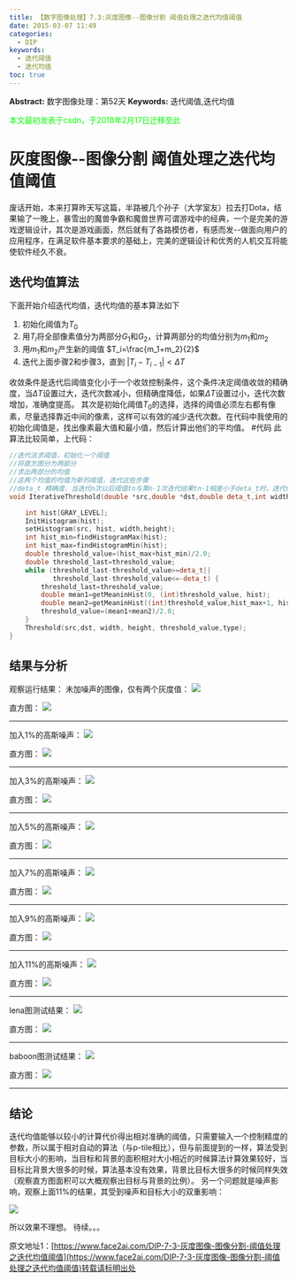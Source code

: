 ```yaml
---
title: 【数字图像处理】7.3:灰度图像--图像分割 阈值处理之迭代均值阈值
date: 2015-03-07 11:49
categories:
  - DIP
keywords:
  - 迭代阈值
  - 迭代均值
toc: true
---
```

**Abstract:** 数字图像处理：第52天
**Keywords:** 迭代阈值,迭代均值
<!--more-->
<font color="00FF00">本文最初发表于csdn，于2018年2月17日迁移至此</font>
# 灰度图像--图像分割 阈值处理之迭代均值阈值
废话开始，本来打算昨天写这篇，半路被几个孙子（大学室友）拉去打Dota，结果输了一晚上，暴雪出的魔兽争霸和魔兽世界可谓游戏中的经典，一个是完美的游戏逻辑设计，其次是游戏画面，然后就有了各路模仿者，有感而发--做面向用户的应用程序，在满足软件基本要求的基础上，完美的逻辑设计和优秀的人机交互将能使软件经久不衰。
## 迭代均值算法
下面开始介绍迭代均值，迭代均值的基本算法如下

1. 初始化阈值为$T_0$
2. 用$T_i$将全部像素值分为两部分$G_1$和$G_2$，计算两部分的均值分别为$m_1$和$m_2$
3. 用$m_1$和$m_2$产生新的阈值 $T_i=\frac{m_1+m_2}{2}$
4. 迭代上面步骤2和步骤3，直到
$|T_i-T_{i-1}|<\Delta T$

收敛条件是迭代后阈值变化小于一个收敛控制条件，这个条件决定阈值收敛的精确度，当$\Delta T$设置过大，迭代次数减小，但精确度降低，如果$\Delta T$设置过小，迭代次数增加，准确度提高。
其次是初始化阈值$T_0$的选择，选择的阈值必须左右都有像素，尽量选择靠近中间的像素，这样可以有效的减少迭代次数。在代码中我使用的初始化阈值是，找出像素最大值和最小值，然后计算出他们的平均值。
#代码
此算法比较简单，上代码：
```c++
//迭代法求阈值，初始化一个阈值
//将直方图分为两部分
//求出两部分的均值
//这两个均值的均值为新的阈值，迭代这些步骤
//deta_t 精确度，当迭代n次以后阈值tn与第n-1次迭代结果tn-1相差小于deta_t时，迭代停止。
void IterativeThreshold(double *src,double *dst,double deta_t,int width,int height,int type){

    int hist[GRAY_LEVEL];
    InitHistogram(hist);
    setHistogram(src, hist, width,height);
    int hist_min=findHistogramMax(hist);
    int hist_max=findHistogramMin(hist);
    double threshold_value=(hist_max+hist_min)/2.0;
    double threshold_last=threshold_value;
    while (threshold_last-threshold_value>=deta_t||
           threshold_last-threshold_value<=-deta_t) {
        threshold_last=threshold_value;
        double mean1=getMeaninHist(0, (int)threshold_value, hist);
        double mean2=getMeaninHist((int)threshold_value,hist_max+1, hist);
        threshold_value=(mean1+mean2)/2.0;
    }
    Threshold(src,dst, width, height, threshold_value,type);
}
```
## 结果与分析
观察运行结果：
未加噪声的图像，仅有两个灰度值：
![](https://tony4ai-1251394096.cos.ap-hongkong.myqcloud.com/blog_images/DIP-7-3-灰度图像-图像分割-阈值处理之迭代均值阈值/20150307113224804.jpeg)

直方图：
![](https://tony4ai-1251394096.cos.ap-hongkong.myqcloud.com/blog_images/DIP-7-3-灰度图像-图像分割-阈值处理之迭代均值阈值/20150307113240903.jpeg)


----------


加入1%的高斯噪声：
![](https://tony4ai-1251394096.cos.ap-hongkong.myqcloud.com/blog_images/DIP-7-3-灰度图像-图像分割-阈值处理之迭代均值阈值/20150307113445298.jpeg)

直方图：
![](https://tony4ai-1251394096.cos.ap-hongkong.myqcloud.com/blog_images/DIP-7-3-灰度图像-图像分割-阈值处理之迭代均值阈值/20150307113458231.jpeg)

----------

加入3%的高斯噪声：
![](https://tony4ai-1251394096.cos.ap-hongkong.myqcloud.com/blog_images/DIP-7-3-灰度图像-图像分割-阈值处理之迭代均值阈值/20150307113508324.jpeg)

直方图：
![](https://tony4ai-1251394096.cos.ap-hongkong.myqcloud.com/blog_images/DIP-7-3-灰度图像-图像分割-阈值处理之迭代均值阈值/20150307113518027.jpeg)

----------

加入5%的高斯噪声：
![](https://tony4ai-1251394096.cos.ap-hongkong.myqcloud.com/blog_images/DIP-7-3-灰度图像-图像分割-阈值处理之迭代均值阈值/20150307113531490.jpeg)

直方图：
![](https://tony4ai-1251394096.cos.ap-hongkong.myqcloud.com/blog_images/DIP-7-3-灰度图像-图像分割-阈值处理之迭代均值阈值/20150307113544734.jpeg)

----------

加入7%的高斯噪声：
![](https://tony4ai-1251394096.cos.ap-hongkong.myqcloud.com/blog_images/DIP-7-3-灰度图像-图像分割-阈值处理之迭代均值阈值/20150307113559071.jpeg)

直方图：
![](https://tony4ai-1251394096.cos.ap-hongkong.myqcloud.com/blog_images/DIP-7-3-灰度图像-图像分割-阈值处理之迭代均值阈值/20150307113615747.jpeg)

----------

加入9%的高斯噪声：
![](https://tony4ai-1251394096.cos.ap-hongkong.myqcloud.com/blog_images/DIP-7-3-灰度图像-图像分割-阈值处理之迭代均值阈值/20150307113738067.jpeg)

直方图：
![](https://tony4ai-1251394096.cos.ap-hongkong.myqcloud.com/blog_images/DIP-7-3-灰度图像-图像分割-阈值处理之迭代均值阈值/20150307113750532.jpeg)

----------

加入11%的高斯噪声：
![](https://tony4ai-1251394096.cos.ap-hongkong.myqcloud.com/blog_images/DIP-7-3-灰度图像-图像分割-阈值处理之迭代均值阈值/20150307113656011.jpeg)

直方图：
![](https://tony4ai-1251394096.cos.ap-hongkong.myqcloud.com/blog_images/DIP-7-3-灰度图像-图像分割-阈值处理之迭代均值阈值/20150307113709988.jpeg)

----------
lena图测试结果：
![](https://tony4ai-1251394096.cos.ap-hongkong.myqcloud.com/blog_images/DIP-7-3-灰度图像-图像分割-阈值处理之迭代均值阈值/20150307114052601.jpeg)

直方图：
![](https://tony4ai-1251394096.cos.ap-hongkong.myqcloud.com/blog_images/DIP-7-3-灰度图像-图像分割-阈值处理之迭代均值阈值/20150307114114332.jpeg)

----------

baboon图测试结果：
![](https://tony4ai-1251394096.cos.ap-hongkong.myqcloud.com/blog_images/DIP-7-3-灰度图像-图像分割-阈值处理之迭代均值阈值/20150307114249163.jpeg)

直方图：
![](https://tony4ai-1251394096.cos.ap-hongkong.myqcloud.com/blog_images/DIP-7-3-灰度图像-图像分割-阈值处理之迭代均值阈值/20150307114301940.jpeg)

----------
## 结论
迭代均值能够以较小的计算代价得出相对准确的阈值，只需要输入一个控制精度的参数，所以属于相对自动的算法（与p-tile相比），但与前面提到的一样，算法受到目标大小的影响，当目标和背景的面积相对大小相近的时候算法计算效果较好，当目标比背景大很多的时候，算法基本没有效果，背景比目标大很多的时候同样失效（观察直方图面积可以大概观察出目标与背景的比例）。
另一个问题就是噪声影响，观察上面11%的结果，其受到噪声和目标大小的双重影响：

![](https://tony4ai-1251394096.cos.ap-hongkong.myqcloud.com/blog_images/DIP-7-3-灰度图像-图像分割-阈值处理之迭代均值阈值/20150307114931847.png)

所以效果不理想。
待续。。。





原文地址1：[https://www.face2ai.com/DIP-7-3-灰度图像-图像分割-阈值处理之迭代均值阈值](https://www.face2ai.com/DIP-7-3-灰度图像-图像分割-阈值处理之迭代均值阈值)转载请标明出处
